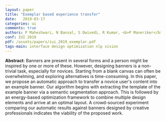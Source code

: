 ```yaml
---
layout: paper
title: "Exemplar based experience transfer"
date:   2019-03-17
categories: ui
comments: true
authors: P Maheshwari, N Bansal, S Dwivedi, R Kumar, <b>P Maneriker</b>, Balaji Vasan Srinivasan
conf: IUI 2019
pdf: /assets/papers/iui_2019_exemplar.pdf
tags-main: interface design optimization nlp vision
---
```



**Abstract**: Banners are present in several forms and a person might be inspired by one or more of these. However, designing banners is a non-trivial task, especially for novices. Starting from a blank canvas can often be overwhelming, and exploring alternatives is time-consuming. In this paper, we propose an automatic approach to transfer a novice user's content into an example banner. Our algorithm begins with extracting the template of the example banner via a semantic segmentation approach. This is followed by an energy-based optimization framework to combine multiple design elements and arrive at an optimal layout. A crowd-sourced experiment comparing our automatic results against banners designed by creative professionals indicates the viability of the proposed work.
